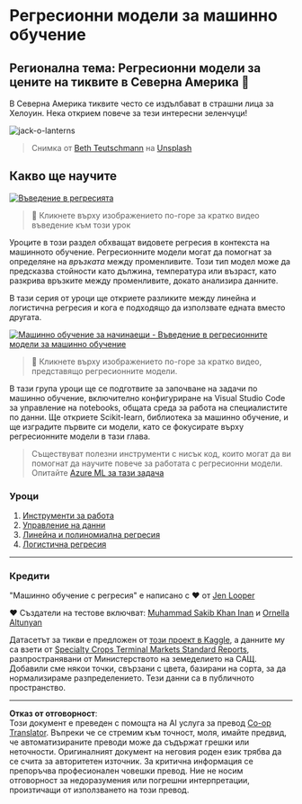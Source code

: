 <!--
CO_OP_TRANSLATOR_METADATA:
{
  "original_hash": "508582278dbb8edd2a8a80ac96ef416c",
  "translation_date": "2025-09-04T23:18:18+00:00",
  "source_file": "2-Regression/README.md",
  "language_code": "bg"
}
-->
# Регресионни модели за машинно обучение
## Регионална тема: Регресионни модели за цените на тиквите в Северна Америка 🎃

В Северна Америка тиквите често се издълбават в страшни лица за Хелоуин. Нека открием повече за тези интересни зеленчуци!

![jack-o-lanterns](../../../2-Regression/images/jack-o-lanterns.jpg)
> Снимка от <a href="https://unsplash.com/@teutschmann?utm_source=unsplash&utm_medium=referral&utm_content=creditCopyText">Beth Teutschmann</a> на <a href="https://unsplash.com/s/photos/jack-o-lanterns?utm_source=unsplash&utm_medium=referral&utm_content=creditCopyText">Unsplash</a>
  
## Какво ще научите

[![Въведение в регресията](https://img.youtube.com/vi/5QnJtDad4iQ/0.jpg)](https://youtu.be/5QnJtDad4iQ "Въведение в регресията - Кликнете за гледане!")
> 🎥 Кликнете върху изображението по-горе за кратко видео въведение към този урок

Уроците в този раздел обхващат видовете регресия в контекста на машинното обучение. Регресионните модели могат да помогнат за определяне на _връзката_ между променливите. Този тип модел може да предсказва стойности като дължина, температура или възраст, като разкрива връзките между променливите, докато анализира данните.

В тази серия от уроци ще откриете разликите между линейна и логистична регресия и кога е подходящо да използвате едната вместо другата.

[![Машинно обучение за начинаещи - Въведение в регресионните модели за машинно обучение](https://img.youtube.com/vi/XA3OaoW86R8/0.jpg)](https://youtu.be/XA3OaoW86R8 "Машинно обучение за начинаещи - Въведение в регресионните модели за машинно обучение")

> 🎥 Кликнете върху изображението по-горе за кратко видео, представящо регресионните модели.

В тази група уроци ще се подготвите за започване на задачи по машинно обучение, включително конфигуриране на Visual Studio Code за управление на notebooks, общата среда за работа на специалистите по данни. Ще откриете Scikit-learn, библиотека за машинно обучение, и ще изградите първите си модели, като се фокусирате върху регресионните модели в тази глава.

> Съществуват полезни инструменти с нисък код, които могат да ви помогнат да научите повече за работата с регресионни модели. Опитайте [Azure ML за тази задача](https://docs.microsoft.com/learn/modules/create-regression-model-azure-machine-learning-designer/?WT.mc_id=academic-77952-leestott)

### Уроци

1. [Инструменти за работа](1-Tools/README.md)
2. [Управление на данни](2-Data/README.md)
3. [Линейна и полиномиална регресия](3-Linear/README.md)
4. [Логистична регресия](4-Logistic/README.md)

---
### Кредити

"Машинно обучение с регресия" е написано с ♥️ от [Jen Looper](https://twitter.com/jenlooper)

♥️ Създатели на тестове включват: [Muhammad Sakib Khan Inan](https://twitter.com/Sakibinan) и [Ornella Altunyan](https://twitter.com/ornelladotcom)

Датасетът за тикви е предложен от [този проект в Kaggle](https://www.kaggle.com/usda/a-year-of-pumpkin-prices), а данните му са взети от [Specialty Crops Terminal Markets Standard Reports](https://www.marketnews.usda.gov/mnp/fv-report-config-step1?type=termPrice), разпространявани от Министерството на земеделието на САЩ. Добавили сме някои точки, свързани с цвета, базирани на сорта, за да нормализираме разпределението. Тези данни са в публичното пространство.

---

**Отказ от отговорност**:  
Този документ е преведен с помощта на AI услуга за превод [Co-op Translator](https://github.com/Azure/co-op-translator). Въпреки че се стремим към точност, моля, имайте предвид, че автоматизираните преводи може да съдържат грешки или неточности. Оригиналният документ на неговия роден език трябва да се счита за авторитетен източник. За критична информация се препоръчва професионален човешки превод. Ние не носим отговорност за недоразумения или погрешни интерпретации, произтичащи от използването на този превод.
